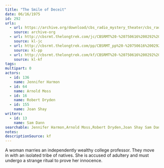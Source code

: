 ```yaml
---
title: "The Smile of Deceit"
date: 06/16/1975
id: 292
urls: 
  - url: https://archive.org/download/cbs_radio_mystery_theater/cbs_radio_mystery_theater-0251-0300.zip/cbs_radio_mystery_theater-0251-0300%2Fcbsrmt_0292_the_smile_of_deceit.mp3
    source: archive-org
  - url: http://cbsrmt.thelongtrek.com/jc/CBSRMT%20-%20750616%200292%20Smile%20Of%20Deceit%20vbr%20kb2%20-credits_jc.mp3
    source: kl-jc
  - url: http://cbsrmt.thelongtrek.com/pp/CBSRMT_pp%20-%20750616%200292%20The%20Smile%20of%20Deceit.mp3
    source: kl-pp
  - url: http://cbsrmt.thelongtrek.com/kf/CBSRMT%20-%20750616%200292%20The%20Smile%20Of%20Deceit_kf.mp3
    source: kl-kf
tags: 
multipart: 0
actors:  
  - id: 136
    name: Jennifer Harmon  
  - id: 64
    name: Arnold Moss  
  - id: 16
    name: Robert Dryden  
  - id: 155
    name: Joan Shay
writers:  
  - id: 13
    name: Sam Dann
searchable: Jennifer Harmon,Arnold Moss,Robert Dryden,Joan Shay Sam Dann
notes: 
descriptionSource: kf
---
```

A woman marries an independently wealthy college professor. They move in with an isolated tribe of natives. She is accused of adultery and must undergo a strange ritual to prove her innocence.